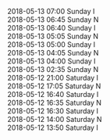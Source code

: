 2018-05-13 07:00 Sunday  I  
2018-05-13 06:45 Sunday  N  
2018-05-13 06:40 Sunday  I  
2018-05-13 05:05 Sunday  N  
2018-05-13 05:00 Sunday  I  
2018-05-13 04:05 Sunday  N  
2018-05-13 04:00 Sunday  I  
2018-05-13 02:35 Sunday  N  
2018-05-12 21:00 Saturday  I  
2018-05-12 17:05 Saturday  N  
2018-05-12 16:40 Saturday  I  
2018-05-12 16:35 Saturday  N  
2018-05-12 16:30 Saturday  I  
2018-05-12 14:00 Saturday  N  
2018-05-12 13:50 Saturday  I  
